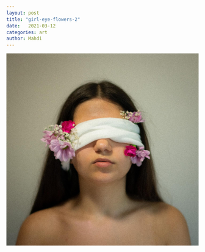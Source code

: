 ```yaml
---
layout: post
title: "girl-eye-flowers-2"
date:   2021-03-12
categories: art
author: Mahdi
---
```


![boy.](/img/arts/girl-eye-flowers-2.jpg)
